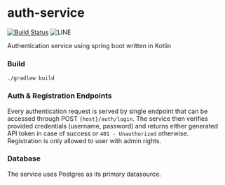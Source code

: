 # auth-service 

[![Build Status](https://travis-ci.com/pedro-cze/auth-service.svg?token=EvkxjVyDZp6WYVbjE5Ke&branch=master)](https://travis-ci.com/pedro-cze/auth-service)
![LINE](https://img.shields.io/badge/line--coverage-86%25-brightgreen.svg)

Authentication service using spring boot written in Kotlin

### Build
<code>./gradlew build</code>

### Auth & Registration Endpoints
Every authentication request is served by single endpoint that can be accessed through POST `{host}/auth/login`. The service then verifies provided credentials (username, password) and returns either generated API token in case of success or `401 - Unauthorized` otherwise.<br>
Registration is only allowed to user with admin rights.

### Database
The service uses Postgres as its primary datasource.
